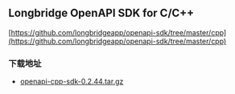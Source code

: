 ## Longbridge OpenAPI SDK for C/C++

[https://github.com/longbridgeapp/openapi-sdk/tree/master/cpp](https://github.com/longbridgeapp/openapi-sdk/tree/master/cpp)

### 下载地址

- [openapi-cpp-sdk-0.2.44.tar.gz](https://static.lbkrs.com/openapi-sdk/openapi-cpp-sdk-0.2.44.tar.gz)

